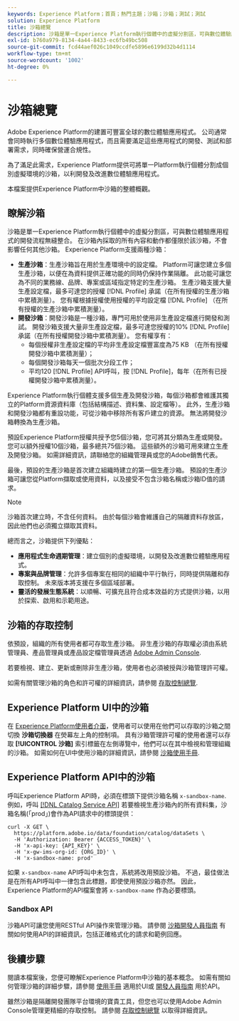 ```yaml
---
keywords: Experience Platform；首頁；熱門主題；沙箱；沙箱；測試；測試
solution: Experience Platform
title: 沙箱總覽
description: 沙箱是單一Experience Platform執行個體中的虛擬分割區，可與數位體驗應用程式的開發流程無縫整合。
exl-id: b760a979-8134-4a44-8433-ec6fb49bc508
source-git-commit: fcd44aef026c1049ccdfe5896e6199d32b4d1114
workflow-type: tm+mt
source-wordcount: '1002'
ht-degree: 0%

---
```


# 沙箱總覽

Adobe Experience Platform的建置可豐富全球的數位體驗應用程式。 公司通常會同時執行多個數位體驗應用程式，而且需要滿足這些應用程式的開發、測試和部署需求，同時確保營運合規性。

為了滿足此需求，Experience Platform提供可將單一Platform執行個體分割成個別虛擬環境的沙箱，以利開發及改進數位體驗應用程式。

本檔案提供Experience Platform中沙箱的整體概觀。

## 瞭解沙箱

沙箱是單一Experience Platform執行個體中的虛擬分割區，可與數位體驗應用程式的開發流程無縫整合。 在沙箱內採取的所有內容和動作都僅限於該沙箱，不會影響任何其他沙箱。 Experience Platform支援兩種沙箱：

* **生產沙箱**：生產沙箱旨在用於生產環境中的設定檔。 Platform可讓您建立多個生產沙箱，以便在為資料提供正確功能的同時仍保持作業隔離。 此功能可讓您為不同的業務線、品牌、專案或區域指定特定的生產沙箱。 生產沙箱支援大量生產設定檔，最多可達您的授權 [!DNL Profile] 承諾（在所有授權的生產沙箱中累積測量）。 您有權根據授權使用授權的平均設定檔 [!DNL Profile] （在所有授權的生產沙箱中累積測量）。
* **開發沙箱**：開發沙箱是一種沙箱，專門可用於使用非生產設定檔進行開發和測試。 開發沙箱支援大量非生產設定檔，最多可達您授權的10% [!DNL Profile] 承諾（在所有授權開發沙箱中累積測量）。 您有權享有：
   * 每個授權非生產設定檔的平均非生產設定檔豐富度為75 KB （在所有授權開發沙箱中累積測量）；
   * 每個開發沙箱每天一個批次分段工作；
   * 平均120 [!DNL Profile] API呼叫，按 [!DNL Profile]，每年（在所有已授權開發沙箱中累積測量）。

Experience Platform執行個體支援多個生產及開發沙箱，每個沙箱都會維護其獨立的Platform資源資料庫（包括結構描述、資料集、設定檔等）。 此外，生產沙箱和開發沙箱都有重設功能，可從沙箱中移除所有客戶建立的資源。 無法將開發沙箱轉換為生產沙箱。

預設Experience Platform授權共授予您5個沙箱，您可將其分類為生產或開發。 您可以額外授權10個沙箱，最多總共75個沙箱。 這些額外的沙箱可用來建立生產及開發沙箱。 如需詳細資訊，請聯絡您的組織管理員或您的Adobe銷售代表。

最後，預設的生產沙箱是首次建立組織時建立的第一個生產沙箱。 預設的生產沙箱可讓您從Platform擷取或使用資料，以及接受不包含沙箱名稱或沙箱ID值的請求。

>[!NOTE]
>
>沙箱首次建立時，不含任何資料。 由於每個沙箱會維護自己的隔離資料存放區，因此他們也必須獨立擷取其資料。

總而言之，沙箱提供下列優點：

* **應用程式生命週期管理**：建立個別的虛擬環境，以開發及改進數位體驗應用程式。
* **專案與品牌管理**：允許多個專案在相同的組織中平行執行，同時提供隔離和存取控制。 未來版本將支援在多個區域部署。
* **靈活的發展生態系統**：以順暢、可擴充且符合成本效益的方式提供沙箱，以用於探索、啟用和示範用途。

## 沙箱的存取控制

依預設，組織的所有使用者都可存取生產沙箱。 非生產沙箱的存取權必須由系統管理員、產品管理員或產品設定檔管理員透過 [Adobe Admin Console](https://adminconsole.adobe.com).

若要檢視、建立、更新或刪除非生產沙箱，使用者也必須被授與沙箱管理許可權。

如需有關管理沙箱的角色和許可權的詳細資訊，請參閱 [存取控制總覽](../access-control/home.md).

## Experience Platform UI中的沙箱

在 [Experience Platform使用者介面](https://platform.adobe.com)，使用者可以使用在他們可以存取的沙箱之間切換 **沙箱切換器** 在熒幕左上角的控制項。  具有沙箱管理許可權的使用者還可以存取 **[!UICONTROL 沙箱]** 索引標籤在左側導覽中，他們可以在其中檢視和管理組織的沙箱。 如需如何在UI中使用沙箱的詳細資訊，請參閱 [沙箱使用手冊](ui/overview.md).

## Experience Platform API中的沙箱

呼叫Experience Platform API時，必須在標頭下提供沙箱名稱 `x-sandbox-name`. 例如，呼叫 [[!DNL Catalog Service API]](https://www.adobe.io/experience-platform-apis/references/catalog/) 若要檢視生產沙箱內的所有資料集，沙箱名稱(「prod」)會作為API請求中的標頭提供：

```shell
curl -X GET \
  https://platform.adobe.io/data/foundation/catalog/dataSets \
  -H 'Authorization: Bearer {ACCESS_TOKEN}' \
  -H 'x-api-key: {API_KEY}' \
  -H 'x-gw-ims-org-id: {ORG_ID}' \
  -H 'x-sandbox-name: prod'
```

如果 `x-sandbox-name` API呼叫中未包含，系統將改用預設沙箱。 不過，最佳做法是在所有API呼叫中一律包含此標題，即使使用預設沙箱亦然。 因此，Experience Platform的API檔案會將 `x-sandbox-name` 作為必要標頭。

### Sandbox API

沙箱API可讓您使用RESTful API操作來管理沙箱。 請參閱 [沙箱開發人員指南](api/overview.md) 有關如何使用API的詳細資訊，包括正確格式化的請求和範例回應。

## 後續步驟

閱讀本檔案後，您便可瞭解Experience Platform中沙箱的基本概念。 如需有關如何管理沙箱的詳細步驟，請參閱 [使用手冊](ui/overview.md) 適用於UI或 [開發人員指南](./api/getting-started.md) 用於API。

雖然沙箱是隔離開發團隊平台環境的寶貴工具，但您也可以使用Adobe Admin Console管理更精細的存取控制。 請參閱 [存取控制總覽](../access-control/home.md) 以取得詳細資訊。
